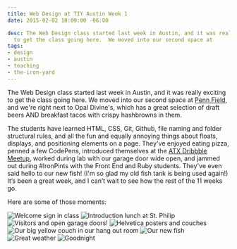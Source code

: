 ```yaml
---
title: Web Design at TIY Austin Week 1
date: 2015-02-02 18:00:00 -06:00

desc: The Web Design class started last week in Austin, and it was really exciting
  to get the class going here.  We moved into our second space at
tags:
- design
- austin
- teaching
- the-iron-yard
---
```


The Web Design class started last week in Austin, and it was really exciting to get the class going here. We moved into our second space at [Penn Field](https://www.google.com/maps/place/penn+field+austin/@30.226462,-97.759832,15z/data=!4m2!3m1!1s0x0:0x5fffd51e74a7c8bd?sa=X&ei=ZcHQVIy4GcOqNpe8gogF&ved=0CIEBEPwSMAo), and we're right next to Opal Divine's, which has a great selection of draft beers AND breakfast tacos with crispy hashbrowns in them.

The students have learned HTML, CSS, Git, Github, file naming and folder structural rules, and all the fun and equally annoying things about floats, displays, and positioning elements on a page. They've enjoyed eating pizza, penned a few CodePens, introduced themselves at the [ATX Dribbble Meetup](https://twitter.com/atxdribbble), worked during lab with our garage door wide open, and jammed out during #IronPints with the Front End and Ruby students. They've even said hello to our new fish! (I'm so glad my old fish tank is being used again!) It’s been a great week, and I can’t wait to see how the rest of the 11 weeks go.

Here are some of those moments:

![Welcome sign in class]({{site.url}}/static/img/posts/welcome.jpg)
![Introduction lunch at St. Philip]({{site.url}}/static/img/posts/welcome.jpg)
![Visitors and open garage doors!]({{site.url}}/static/img/posts/vistors.jpg)
![Helvetica posters and couches]({{site.url}}/static/img/posts/helvetica.jpg)
![Our big yellow couch in our hang out room]({{site.url}}/static/img/posts/common-room.jpg)
![Our new fish]({{site.url}}/static/img/posts/fish.jpg)
![Great weather]({{site.url}}/static/img/posts/outside.jpg)
![Goodnight]({{site.url}}/static/img/posts/atnight.jpg)



